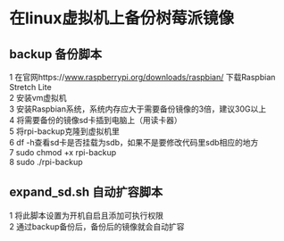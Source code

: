 在linux虚拟机上备份树莓派镜像
===========================
backup 备份脚本
----------------

1 在官网https://www.raspberrypi.org/downloads/raspbian/ 下载Raspbian Stretch Lite  <br>
2 安装vm虚拟机  <br>
3 安装Raspbian系统，系统内存应大于需要备份镜像的3倍，建议30G以上 <br>
4 将需要备份的镜像sd卡插到电脑上（用读卡器） <br>
5 将rpi-backup克隆到虚拟机里 <br>
6 df -h查看sd卡是否挂载为sdb，如果不是要修改代码里sdb相应的地方 <br>
7 sudo chmod +x rpi-backup <br>
8 sudo ./rpi-backup <br>

expand_sd.sh 自动扩容脚本
-------------------------

1 将此脚本设置为开机自启且添加可执行权限<br>
2 通过backup备份后，备份后的镜像就会自动扩容
